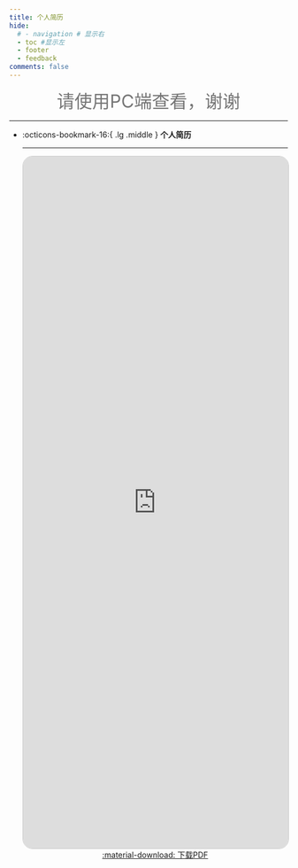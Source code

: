 ```yaml
---
title: 个人简历
hide:
  # - navigation # 显示右
  - toc #显示左
  - footer
  - feedback
comments: false
---
```

<!-- <div class="grid cards" markdown>

-   :octicons-bookmark-16:{ .lg .middle } __个人简历__

    ---

    - [个人简历](https://lightpdf.cn/docs/1cpgobc){target="_blank"}

</div> -->

 
<center><font  color= #757575 size=6 >请使用PC端查看，谢谢</font></center>  

---

<div class="grid cards" markdown>

-   :octicons-bookmark-16:{ .lg .middle } __个人简历__

    ---

    <iframe src="https://wcowin.work/assets/%E4%B8%AA%E4%BA%BA%E7%AE%80%E5%8E%86.pdf" width="100%" height="1250px" style="border: 1.5px solid #ccc; overflow: auto; border-radius: 18px; background: #fff;"></iframe>
    
    <center>
    <a href="https://wcowin.work/assets/%E4%B8%AA%E4%BA%BA%E7%AE%80%E5%8E%86.pdf" download="王科文-个人简历.pdf" class="md-button md-button--primary">
        :material-download: 下载PDF
    </a>
    </center>

</div>
